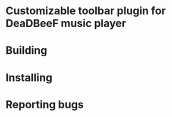 Customizable toolbar plugin for DeaDBeeF music player
=====================================================

Building
========

Installing
==========

Reporting bugs
==============
